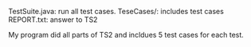 

TestSuite.java: run all test cases.
TeseCases/: includes test cases
REPORT.txt: answer to TS2

My program did all parts of TS2 and incldues 5 test cases for each test.

